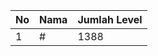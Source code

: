| No | Nama            | Jumlah Level |
|----|-----------------|--------------|
| 1  | #    |    1388        |
